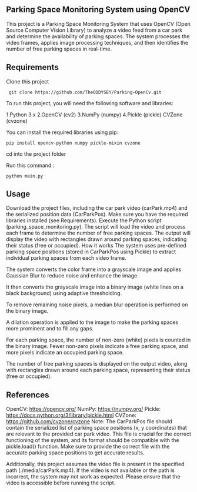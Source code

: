 ## Parking Space Monitoring System using OpenCV
This project is a Parking Space Monitoring System that uses OpenCV (Open Source Computer Vision Library) to analyze a video feed from a car park and determine the availability of parking spaces. The system processes the video frames, applies image processing techniques, and then identifies the number of free parking spaces in real-time.


## Requirements

Clone this project 
```
 git clone https://github.com/TheODDYSEY/Parking-OpenCv.git
```

To run this project, you will need the following software and libraries:

1.Python 3.x
2.OpenCV (cv2)
3.NumPy (numpy)
4.Pickle (pickle)
CVZone (cvzone)

You can install the required libraries using pip:
```
pip install opencv-python numpy pickle-mixin cvzone
```
cd into the project folder

Run this command :
```
python main.py
```

## Usage
Download the project files, including the car park video (carPark.mp4) and the serialized position data (CarParkPos).
Make sure you have the required libraries installed (see Requirements).
Execute the Python script (parking_space_monitoring.py).
The script will load the video and process each frame to determine the number of free parking spaces.
The output will display the video with rectangles drawn around parking spaces, indicating their status (free or occupied).
How it works
The system uses pre-defined parking space positions (stored in CarParkPos using Pickle) to extract individual parking spaces from each video frame.

The system converts the color frame into a grayscale image and applies Gaussian Blur to reduce noise and enhance the image.

It then converts the grayscale image into a binary image (white lines on a black background) using adaptive thresholding.

To remove remaining noise pixels, a median blur operation is performed on the binary image.

A dilation operation is applied to the image to make the parking spaces more prominent and to fill any gaps.

For each parking space, the number of non-zero (white) pixels is counted in the binary image. Fewer non-zero pixels indicate a free parking space, and more pixels indicate an occupied parking space.

The number of free parking spaces is displayed on the output video, along with rectangles drawn around each parking space, representing their status (free or occupied).

## References
OpenCV: https://opencv.org/
NumPy: https://numpy.org/
Pickle: https://docs.python.org/3/library/pickle.html
CVZone: https://github.com/cvzone/cvzone
Note: The CarParkPos file should contain the serialized list of parking space positions (x, y coordinates) that are relevant to the provided car park video. This file is crucial for the correct functioning of the system, and its format should be compatible with the pickle.load() function. Make sure to provide the correct file with the accurate parking space positions to get accurate results.

Additionally, this project assumes the video file is present in the specified path (./media/carPark.mp4). If the video is not available or the path is incorrect, the system may not work as expected. Please ensure that the video is accessible before running the script.
